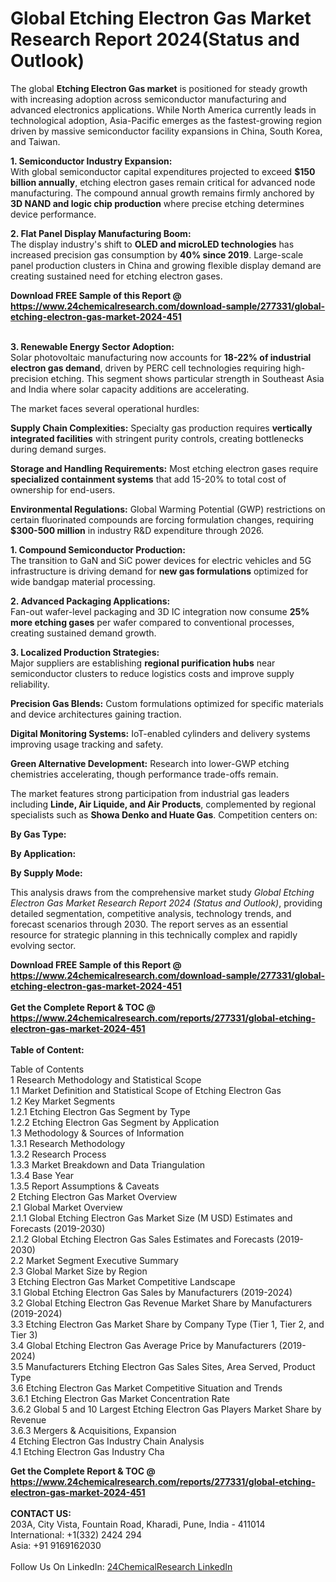 <h1>Global Etching Electron Gas Market Research Report 2024(Status and Outlook)</h1><p>The global <strong>Etching Electron Gas market</strong> is positioned for steady growth with increasing adoption across semiconductor manufacturing and advanced electronics applications. While North America currently leads in technological adoption, Asia-Pacific emerges as the fastest-growing region driven by massive semiconductor facility expansions in China, South Korea, and Taiwan.</p><p><strong>1. Semiconductor Industry Expansion:</strong><br>
With global semiconductor capital expenditures projected to exceed <strong>$150 billion annually</strong>, etching electron gases remain critical for advanced node manufacturing. The compound annual growth remains firmly anchored by <strong>3D NAND and logic chip production</strong> where precise etching determines device performance.</p><p><strong>2. Flat Panel Display Manufacturing Boom:</strong><br>
The display industry's shift to <strong>OLED and microLED technologies</strong> has increased precision gas consumption by <strong>40% since 2019</strong>. Large-scale panel production clusters in China and growing flexible display demand are creating sustained need for etching electron gases.</p><div><b>Download FREE Sample of this Report @ 
            <a href="https://www.24chemicalresearch.com/download-sample/277331/global-etching-electron-gas-market-2024-451">
            https://www.24chemicalresearch.com/download-sample/277331/global-etching-electron-gas-market-2024-451</a></b></div><br><p><strong>3. Renewable Energy Sector Adoption:</strong><br>
Solar photovoltaic manufacturing now accounts for <strong>18-22% of industrial electron gas demand</strong>, driven by PERC cell technologies requiring high-precision etching. This segment shows particular strength in Southeast Asia and India where solar capacity additions are accelerating.</p><p>The market faces several operational hurdles:</p><p><strong>Supply Chain Complexities:</strong> Specialty gas production requires <strong>vertically integrated facilities</strong> with stringent purity controls, creating bottlenecks during demand surges.</p><p><strong>Storage and Handling Requirements:</strong> Most etching electron gases require <strong>specialized containment systems</strong> that add 15-20% to total cost of ownership for end-users.</p><p><strong>Environmental Regulations:</strong> Global Warming Potential (GWP) restrictions on certain fluorinated compounds are forcing formulation changes, requiring <strong>$300-500 million</strong> in industry R&amp;D expenditure through 2026.</p><p><strong>1. Compound Semiconductor Production:</strong><br>
The transition to GaN and SiC power devices for electric vehicles and 5G infrastructure is driving demand for <strong>new gas formulations</strong> optimized for wide bandgap material processing.</p><p><strong>2. Advanced Packaging Applications:</strong><br>
Fan-out wafer-level packaging and 3D IC integration now consume <strong>25% more etching gases</strong> per wafer compared to conventional processes, creating sustained demand growth.</p><p><strong>3. Localized Production Strategies:</strong><br>
Major suppliers are establishing <strong>regional purification hubs</strong> near semiconductor clusters to reduce logistics costs and improve supply reliability.</p><p><strong>Precision Gas Blends:</strong> Custom formulations optimized for specific materials and device architectures gaining traction.</p><p><strong>Digital Monitoring Systems:</strong> IoT-enabled cylinders and delivery systems improving usage tracking and safety.</p><p><strong>Green Alternative Development:</strong> Research into lower-GWP etching chemistries accelerating, though performance trade-offs remain.</p><p>The market features strong participation from industrial gas leaders including <strong>Linde, Air Liquide, and Air Products</strong>, complemented by regional specialists such as <strong>Showa Denko and Huate Gas</strong>. Competition centers on:</p><p><strong>By Gas Type:</strong></p><p><strong>By Application:</strong></p><p><strong>By Supply Mode:</strong></p><p>This analysis draws from the comprehensive market study <em>Global Etching Electron Gas Market Research Report 2024 (Status and Outlook)</em>, providing detailed segmentation, competitive analysis, technology trends, and forecast scenarios through 2030. The report serves as an essential resource for strategic planning in this technically complex and rapidly evolving sector.</p><div><b>Download FREE Sample of this Report @ 
            <a href="https://www.24chemicalresearch.com/download-sample/277331/global-etching-electron-gas-market-2024-451">
            https://www.24chemicalresearch.com/download-sample/277331/global-etching-electron-gas-market-2024-451</a></b></div><br><div><b>Get the Complete Report & TOC @ 
            <a href="https://www.24chemicalresearch.com/reports/277331/global-etching-electron-gas-market-2024-451">
            https://www.24chemicalresearch.com/reports/277331/global-etching-electron-gas-market-2024-451</a></b></div><br>
            <b>Table of Content:</b><p>Table of Contents<br />
1 Research Methodology and Statistical Scope<br />
1.1 Market Definition and Statistical Scope of Etching Electron Gas<br />
1.2 Key Market Segments<br />
1.2.1 Etching Electron Gas Segment by Type<br />
1.2.2 Etching Electron Gas Segment by Application<br />
1.3 Methodology & Sources of Information<br />
1.3.1 Research Methodology<br />
1.3.2 Research Process<br />
1.3.3 Market Breakdown and Data Triangulation<br />
1.3.4 Base Year<br />
1.3.5 Report Assumptions & Caveats<br />
2 Etching Electron Gas Market Overview<br />
2.1 Global Market Overview<br />
2.1.1 Global Etching Electron Gas Market Size (M USD) Estimates and Forecasts (2019-2030)<br />
2.1.2 Global Etching Electron Gas Sales Estimates and Forecasts (2019-2030)<br />
2.2 Market Segment Executive Summary<br />
2.3 Global Market Size by Region<br />
3 Etching Electron Gas Market Competitive Landscape<br />
3.1 Global Etching Electron Gas Sales by Manufacturers (2019-2024)<br />
3.2 Global Etching Electron Gas Revenue Market Share by Manufacturers (2019-2024)<br />
3.3 Etching Electron Gas Market Share by Company Type (Tier 1, Tier 2, and Tier 3)<br />
3.4 Global Etching Electron Gas Average Price by Manufacturers (2019-2024)<br />
3.5 Manufacturers Etching Electron Gas Sales Sites, Area Served, Product Type<br />
3.6 Etching Electron Gas Market Competitive Situation and Trends<br />
3.6.1 Etching Electron Gas Market Concentration Rate<br />
3.6.2 Global 5 and 10 Largest Etching Electron Gas Players Market Share by Revenue<br />
3.6.3 Mergers & Acquisitions, Expansion<br />
4 Etching Electron Gas Industry Chain Analysis<br />
4.1 Etching Electron Gas Industry Cha</p><div><b>Get the Complete Report & TOC @ 
            <a href="https://www.24chemicalresearch.com/reports/277331/global-etching-electron-gas-market-2024-451">
            https://www.24chemicalresearch.com/reports/277331/global-etching-electron-gas-market-2024-451</a></b></div><br><b>CONTACT US:</b><br>
            203A, City Vista, Fountain Road, Kharadi, Pune, India - 411014<br>
            International: +1(332) 2424 294<br>
            Asia: +91 9169162030 <br><br>
            Follow Us On LinkedIn: <a href="https://www.linkedin.com/company/24chemicalresearch/">24ChemicalResearch LinkedIn</a>